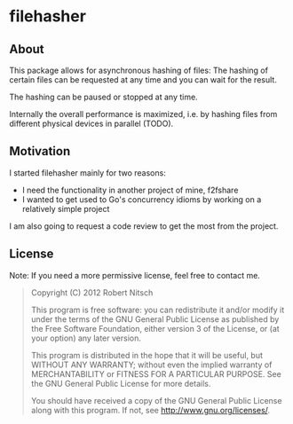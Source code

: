filehasher
==========

About
-----

This package allows for asynchronous hashing of files: The hashing of certain
files can be requested at any time and you can wait for the result.

The hashing can be paused or stopped at any time.

Internally the overall performance is maximized, i.e. by hashing files from different
physical devices in parallel (TODO).

Motivation
----------

I started filehasher mainly for two reasons:

* I need the functionality in another project of mine, f2fshare
* I wanted to get used to Go's concurrency idioms by working on a relatively simple project

I am also going to request a code review to get the most from the project.

License
-------

Note: If you need a more permissive license, feel free to contact me.

> Copyright (C) 2012 Robert Nitsch
> 
> This program is free software: you can redistribute it and/or modify
> it under the terms of the GNU General Public License as published by
> the Free Software Foundation, either version 3 of the License, or
> (at your option) any later version.
> 
> This program is distributed in the hope that it will be useful,
> but WITHOUT ANY WARRANTY; without even the implied warranty of
> MERCHANTABILITY or FITNESS FOR A PARTICULAR PURPOSE.  See the
> GNU General Public License for more details.
> 
> You should have received a copy of the GNU General Public License
> along with this program.  If not, see <http://www.gnu.org/licenses/>.
